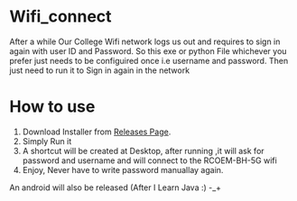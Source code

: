 # Wifi_connect
After a while Our College Wifi network logs us out and requires to sign in again with user ID and Password. 
So this exe or python File whichever you prefer just needs to be configuired once i.e username and password. Then just need to run it to Sign in again in the network
# How to use
1) Download Installer  from [Releases Page](https://github.com/CodeKing-pin/wifi_connect/releases/tag/v0.1).
2) Simply Run it
3) A shortcut will be created at Desktop, after running ,it will ask for password and username and will connect to the RCOEM-BH-5G wifi
4) Enjoy, Never have to write password manuallay again.

An android will also be released (After I Learn Java :)
-_+
